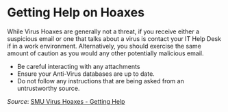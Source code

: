 # Getting Help on Hoaxes

While Virus Hoaxes are generally not a threat, if you receive either a suspicious email or one that talks about a virus is contact your IT Help Desk if in a work environment. Alternatively, you should exercise the same amount of caution as you would any other potentially malicious email.

- Be careful interacting with any attachments
- Ensure your Anti-Virus databases are up to date.
- Do not follow any instructions that are being asked from an untrustworthy source.

*Source*: [SMU Virus Hoaxes - Getting Help](https://www.smu.edu/oit/infosec/resources/virus)
